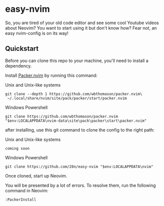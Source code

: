 # easy-nvim

So, you are tired of your old code editor and see some cool Youtube videos about Neovim? You want to start using it but don't know how? Fear not, an easy nvim-config is on its way!

## Quickstart

Before you can clone this repo to your machine, you'll need to install a dependency.

Install [Packer.nvim](https://github.com/wbthomason/packer.nvim) by running this command:

Unix and Unix-like systems
```
git clone --depth 1 https://github.com/wbthomason/packer.nvim\
 ~/.local/share/nvim/site/pack/packer/start/packer.nvim
```

Windows Powershell
```
git clone https://github.com/wbthomason/packer.nvim "$env:LOCALAPPDATA\nvim-data\site\pack\packer\start\packer.nvim"
```

after installing, use this git command to clone the config to the right path:

Unix and Unix-like systems
```
coming soon
```

Windows Powershell
```
git clone https://github.com/28n/easy-nvim "$env:LOCALAPPDATA\nvim"
```

Once cloned, start up Neovim.

You will be presented by a lot of errors. To resolve them, run the following command in Neovim:

```
:PackerInstall
```
